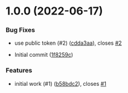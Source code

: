 # 1.0.0 (2022-06-17)


### Bug Fixes

* use public token (#2) ([cdda3aa](https://github.com/HGData/action-setup-elixir/commit/cdda3aae48c60bcc5f7ed763be62d1e61de04169)), closes [#2](https://github.com/HGData/action-setup-elixir/issues/2)


* Initial commit ([1f8259c](https://github.com/HGData/action-setup-elixir/commit/1f8259ceb0f585a079a359e02466c2b179ac987c))


### Features

* initial work (#1) ([b58bdc2](https://github.com/HGData/action-setup-elixir/commit/b58bdc2d7a3234db532150e8f8bf86eeb53604ec)), closes [#1](https://github.com/HGData/action-setup-elixir/issues/1)
